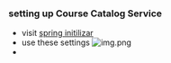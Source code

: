 ### setting up Course Catalog Service

* visit [spring initilizar](https://start.spring.io/)
* use these settings ![img.png](docs/img.png)
* 